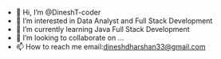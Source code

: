 - 👋 Hi, I’m @DineshT-coder
- 👀 I’m interested in Data Analyst and Full Stack Development
- 🌱 I’m currently learning Java Full Stack Development
- 💞️ I’m looking to collaborate on ...
- 📫 How to reach me email:dineshdharshan33@gmail.com

<!---
DineshT-coder/DineshT-coder is a ✨ special ✨ repository because its `README.md` (this file) appears on your GitHub profile.
You can click the Preview link to take a look at your changes.
--->
